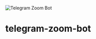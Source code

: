 ![Telegram Zoom Bot](https://github.com/joy-rosie/telegram-zoom-bot/workflows/Telegram%20Zoom%20Bot/badge.svg)
# telegram-zoom-bot


